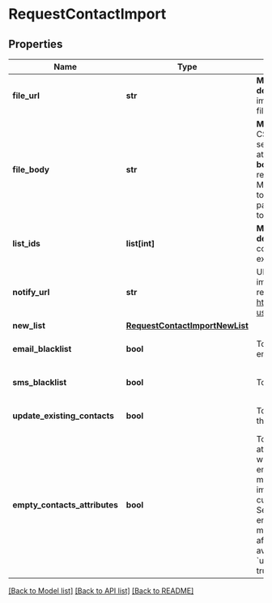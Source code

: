 # RequestContactImport

## Properties
Name | Type | Description | Notes
------------ | ------------- | ------------- | -------------
**file_url** | **str** | **Mandatory if fileBody is not defined.** URL of the file to be imported (**no local file**). Possible file formats: #### .txt, .csv  | [optional] 
**file_body** | **str** | **Mandatory if fileUrl is not defined.** CSV content to be imported. Use semicolon to separate multiple attributes. **Maximum allowed file body size is 10MB** . However we recommend a safe limit of around 8 MB to avoid the issues caused due to increase of file body size while parsing. Please use fileUrl instead to import bigger files.  | [optional] 
**list_ids** | **list[int]** | **Mandatory if newList is not defined.** Ids of the lists in which the contacts shall be imported. For example, **[2, 4, 7]**.  | [optional] 
**notify_url** | **str** | URL that will be called once the import process is finished. For reference, https://help.sendinblue.com/hc/en-us/articles/360007666479 | [optional] 
**new_list** | [**RequestContactImportNewList**](RequestContactImportNewList.md) |  | [optional] 
**email_blacklist** | **bool** | To blacklist all the contacts for email | [optional] [default to False]
**sms_blacklist** | **bool** | To blacklist all the contacts for sms | [optional] [default to False]
**update_existing_contacts** | **bool** | To facilitate the choice to update the existing contacts | [optional] [default to True]
**empty_contacts_attributes** | **bool** | To facilitate the choice to erase any attribute of the existing contacts with empty value. emptyContactsAttributes &#x3D; true means the empty fields in your import will erase any attribute that currently contain data in SendinBlue, &amp; emptyContactsAttributes &#x3D; false means the empty fields will not affect your existing data ( **only available if &#x60;updateExistingContacts&#x60; set to true **)  | [optional] [default to False]

[[Back to Model list]](../README.md#documentation-for-models) [[Back to API list]](../README.md#documentation-for-api-endpoints) [[Back to README]](../README.md)

